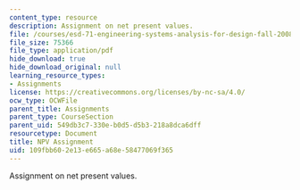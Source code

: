```yaml
---
content_type: resource
description: Assignment on net present values.
file: /courses/esd-71-engineering-systems-analysis-for-design-fall-2008/109fbb602e13e665a68e58477069f365_npv.pdf
file_size: 75366
file_type: application/pdf
hide_download: true
hide_download_original: null
learning_resource_types:
- Assignments
license: https://creativecommons.org/licenses/by-nc-sa/4.0/
ocw_type: OCWFile
parent_title: Assignments
parent_type: CourseSection
parent_uid: 549db3c7-330e-b0d5-d5b3-218a8dca6dff
resourcetype: Document
title: NPV Assignment
uid: 109fbb60-2e13-e665-a68e-58477069f365
---
```

Assignment on net present values.
